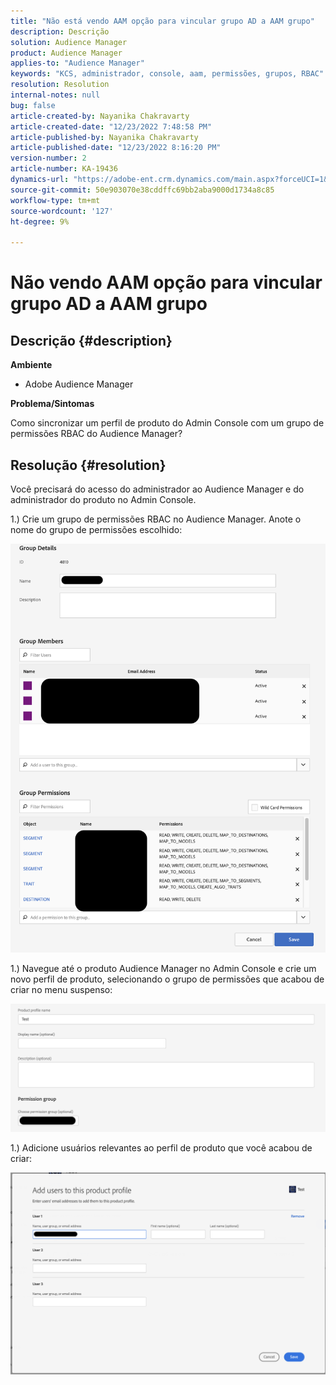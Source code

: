 ```yaml
---
title: "Não está vendo AAM opção para vincular grupo AD a AAM grupo"
description: Descrição
solution: Audience Manager
product: Audience Manager
applies-to: "Audience Manager"
keywords: "KCS, administrador, console, aam, permissões, grupos, RBAC"
resolution: Resolution
internal-notes: null
bug: false
article-created-by: Nayanika Chakravarty
article-created-date: "12/23/2022 7:48:58 PM"
article-published-by: Nayanika Chakravarty
article-published-date: "12/23/2022 8:16:20 PM"
version-number: 2
article-number: KA-19436
dynamics-url: "https://adobe-ent.crm.dynamics.com/main.aspx?forceUCI=1&pagetype=entityrecord&etn=knowledgearticle&id=811b3dd6-fa82-ed11-81ac-6045bd006079"
source-git-commit: 50e903070e38cddffc69bb2aba9000d1734a8c85
workflow-type: tm+mt
source-wordcount: '127'
ht-degree: 9%

---
```


# Não vendo AAM opção para vincular grupo AD a AAM grupo

## Descrição {#description}


<b>Ambiente</b>

- Adobe Audience Manager

<b>Problema/Sintomas</b>

Como sincronizar um perfil de produto do Admin Console com um grupo de permissões RBAC do Audience Manager?


## Resolução {#resolution}


Você precisará do acesso do administrador ao Audience Manager e do administrador do produto no Admin Console.

1.) Crie um grupo de permissões RBAC no Audience Manager. Anote o nome do grupo de permissões escolhido:

![](assets/5a5b40de-a9cf-ec11-a7b5-00224809c196.png)

1.) Navegue até o produto Audience Manager no Admin Console e crie um novo perfil de produto, selecionando o grupo de permissões que acabou de criar no menu suspenso:

![](assets/2689da02-aacf-ec11-a7b5-00224809c196.png)

1.) Adicione usuários relevantes ao perfil de produto que você acabou de criar:

![](assets/6a896e46-aacf-ec11-a7b5-00224809c196.png)
